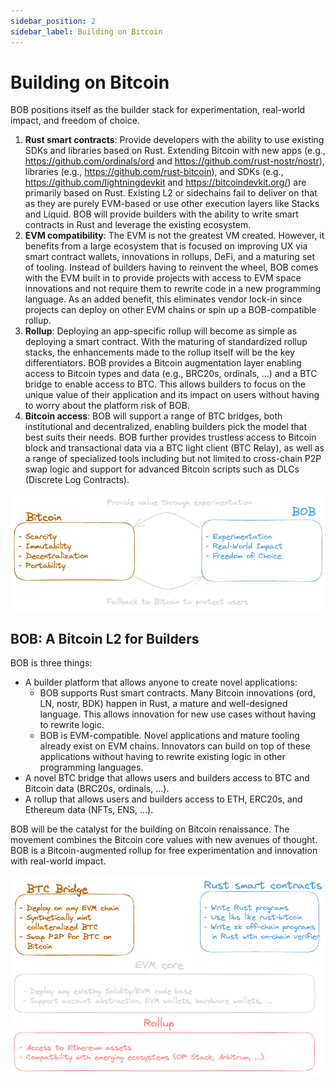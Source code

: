 ```yaml
---
sidebar_position: 2
sidebar_label: Building on Bitcoin
---
```


# Building on Bitcoin

BOB positions itself as the builder stack for experimentation, real-world impact, and freedom of choice.

1. **Rust smart contracts**: Provide developers with the ability to use existing SDKs and libraries based on Rust. Extending Bitcoin with new apps (e.g., https://github.com/ordinals/ord and https://github.com/rust-nostr/nostr), libraries (e.g., https://github.com/rust-bitcoin), and SDKs (e.g., https://github.com/lightningdevkit and https://bitcoindevkit.org/) are primarily based on Rust. Existing L2 or sidechains fail to deliver on that as they are purely EVM-based or use other execution layers like Stacks and Liquid. BOB will provide builders with the ability to write smart contracts in Rust and leverage the existing ecosystem.
2. **EVM compatibility**: The EVM is not the greatest VM created. However, it benefits from a large ecosystem that is focused on improving UX via smart contract wallets, innovations in rollups, DeFi, and a maturing set of tooling. Instead of builders having to reinvent the wheel, BOB comes with the EVM built in to provide projects with access to EVM space innovations and not require them to rewrite code in a new programming language. As an added benefit, this eliminates vendor lock-in since projects can deploy on other EVM chains or spin up a BOB-compatible rollup.
3. **Rollup**: Deploying an app-specific rollup will become as simple as deploying a smart contract. With the maturing of standardized rollup stacks, the enhancements made to the rollup itself will be the key differentiators. BOB provides a Bitcoin augmentation layer enabling access to Bitcoin types and data (e.g., BRC20s, ordinals, …) and a BTC bridge to enable access to BTC. This allows builders to focus on the unique value of their application and its impact on users without having to worry about the platform risk of BOB.
4. **Bitcoin access**: BOB will support a range of BTC bridges, both institutional and decentralized, enabling builders pick the model that best suits their needs. BOB further provides trustless access to Bitcoin block and transactional data via a BTC light client (BTC Relay), as well as a range of specialized tools including but not limited to cross-chain P2P swap logic and support for advanced Bitcoin scripts such as DLCs (Discrete Log Contracts).

![values](values.png)

## BOB: A Bitcoin L2 for Builders

BOB is three things:

- A builder platform that allows anyone to create novel applications:
  - BOB supports Rust smart contracts. Many Bitcoin innovations (ord, LN, nostr, BDK) happen in Rust, a mature and well-designed language. This allows innovation for new use cases without having to rewrite logic.
  - BOB is EVM-compatible. Novel applications and mature tooling already exist on EVM chains. Innovators can build on top of these applications without having to rewrite existing logic in other programming languages.
- A novel BTC bridge that allows users and builders access to BTC and Bitcoin data (BRC20s, ordinals, …).
- A rollup that allows users and builders access to ETH, ERC20s, and Ethereum data (NFTs, ENS, …).

BOB will be the catalyst for the building on Bitcoin renaissance. The movement combines the Bitcoin core values with new avenues of thought. BOB is a Bitcoin-augmented rollup for free experimentation and innovation with real-world impact.

![BOB Components](bob-components.png)
